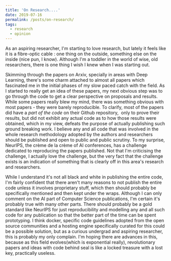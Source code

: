 ```yaml
---
title: 'On Research....'
date: 2019-07-16
permalink: /posts/on-research/
tags:
  - research
  - opinion
---
```


As an aspiring researcher, I'm starting to love research, but lately it feels like it is a fibre-optic cable : one thing on the outside, something else on the inside (nice pun, I know). Although I'm a toddler in the world of wise, old researchers, there is one thing I wish I knew when I was starting out. 

Skimming through the papers on Arxiv, specially in areas with Deep Learning, there's some charm attached to almost all papers which fascinated me in the initial phases of my slow paced catch with the field. As I started to really get an idea of these papers, my next obvious step was to go through the code to get a clear perspective on proposals and results. While some papers really blew my mind, there was something obvious with most papers - they were barely reproducible. To clarify, most of the papers did have a *part of the code* on their Github repository,  only to prove their results, but did not exhibit any actual code as to how those results were obtained, which in my view, defeats the purpose of actually publishing such ground breaking work. I believe any and all code that was involved in the whole research methodology adopted by the authors and researchers should be published and open to public and public scrutiny. To my surprise, NeurIPS, the crème de la crème of AI conferences, has a challenge dedicated to reproducing the papers published. Not that I'm criticising the challenge, I actually love the challenge, but the very fact that the challenge exists is an indication of something that is clearly off in this area's research and researchers.

While I understand it's not all black and white in publishing the entire code, I'm fairly confident that there aren't many reasons to not publish the entire code unless it involves proprietary stuff, which then should probably be specifically mentioned and then kept under the wraps. Although I can only comment on the AI part of Computer Science publications, I'm certain it's probably true with many other parts. There should probably be a gold standard like NeurIPS for just reproducibility and modelling any and all such code for any publication so that the better part of the time can be spent prototyping. I think docker, specific code guidelines adopted from the open source communities and a hosting engine specifically curated for this could be a possible solution, but as a curious undergrad and aspiring researcher, this is probably my only complain. I'm hoping there are advances in this, because as this field evolves(which is exponential really), revolutionary papers and ideas with code behind seal is like a locked treasure with a lost key, practically useless.
